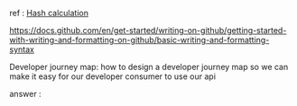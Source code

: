 ref : [Hash calculation](https://docs.payu.in/docs/generate-hash-merchant-hosted)


https://docs.github.com/en/get-started/writing-on-github/getting-started-with-writing-and-formatting-on-github/basic-writing-and-formatting-syntax


Developer journey map:
how to design a developer journey map so we can make it easy for our developer consumer to use our api

answer : 